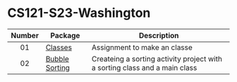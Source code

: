# CS121-S23-Washington
| Number | Package | Description
| :----: | ------ | --------- |
| 01 | [Classes](https://github.com/Trinity0827/CS121-S23-Washington/tree/main/weekOne/src/Activity6/Classes)  | Assignment to make an classe  |
| 02 | [Bubble Sorting]()  | Createing a sorting activity project with a sorting class and a main class |
